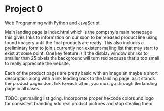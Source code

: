 # Project 0

Web Programming with Python and JavaScript

Main landing page is index.html which is the company's main homepage this gives links to information on our soon to be released product line using found imagery until the final products are ready. This also includes a preliminary form to join a currently non existent mailing list that may start to exist at some point. One key feature is if the display window shrinks to smaller than 25 pixels the background will turn red because that is too small to really appreciate the website.

Each of the product pages are pretty basic with an image an maybe a short description along with a link leading back to the landing page. as it stands the product pages dont link to each other, you must go through the landing page in all cases.

TODO: get mailing list going. Incorporate proper hexcode colors and logo for consistent branding
Add real product pictures and stop stealing them. 

